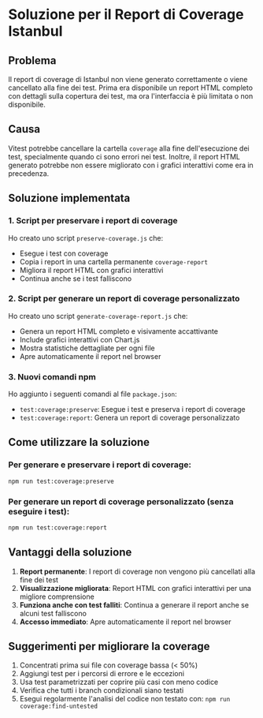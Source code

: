 # Soluzione per il Report di Coverage Istanbul

## Problema
Il report di coverage di Istanbul non viene generato correttamente o viene cancellato alla fine dei test. Prima era disponibile un report HTML completo con dettagli sulla copertura dei test, ma ora l'interfaccia è più limitata o non disponibile.

## Causa
Vitest potrebbe cancellare la cartella `coverage` alla fine dell'esecuzione dei test, specialmente quando ci sono errori nei test. Inoltre, il report HTML generato potrebbe non essere migliorato con i grafici interattivi come era in precedenza.

## Soluzione implementata

### 1. Script per preservare i report di coverage
Ho creato uno script `preserve-coverage.js` che:
- Esegue i test con coverage
- Copia i report in una cartella permanente `coverage-report`
- Migliora il report HTML con grafici interattivi
- Continua anche se i test falliscono

### 2. Script per generare un report di coverage personalizzato
Ho creato uno script `generate-coverage-report.js` che:
- Genera un report HTML completo e visivamente accattivante
- Include grafici interattivi con Chart.js
- Mostra statistiche dettagliate per ogni file
- Apre automaticamente il report nel browser

### 3. Nuovi comandi npm
Ho aggiunto i seguenti comandi al file `package.json`:
- `test:coverage:preserve`: Esegue i test e preserva i report di coverage
- `test:coverage:report`: Genera un report di coverage personalizzato

## Come utilizzare la soluzione

### Per generare e preservare i report di coverage:
```bash
npm run test:coverage:preserve
```

### Per generare un report di coverage personalizzato (senza eseguire i test):
```bash
npm run test:coverage:report
```

## Vantaggi della soluzione
1. **Report permanente**: I report di coverage non vengono più cancellati alla fine dei test
2. **Visualizzazione migliorata**: Report HTML con grafici interattivi per una migliore comprensione
3. **Funziona anche con test falliti**: Continua a generare il report anche se alcuni test falliscono
4. **Accesso immediato**: Apre automaticamente il report nel browser

## Suggerimenti per migliorare la coverage
1. Concentrati prima sui file con coverage bassa (< 50%)
2. Aggiungi test per i percorsi di errore e le eccezioni
3. Usa test parametrizzati per coprire più casi con meno codice
4. Verifica che tutti i branch condizionali siano testati
5. Esegui regolarmente l'analisi del codice non testato con: `npm run coverage:find-untested`